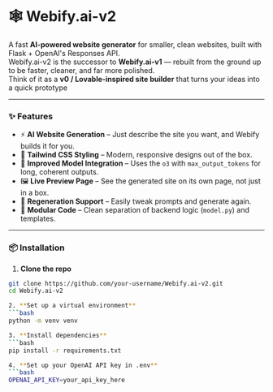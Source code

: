 ﻿# 🕸️ Webify.ai-v2

A fast **AI-powered website generator** for smaller, clean websites, built with Flask + OpenAI's Responses API.  
Webify.ai-v2 is the successor to **Webify.ai-v1** — rebuilt from the ground up to be faster, cleaner, and far more polished.  
Think of it as a **v0 / Lovable-inspired site builder** that turns your ideas into a quick prototype

---

### ✨ Features

- ⚡ **AI Website Generation** – Just describe the site you want, and Webify builds it for you.  
- 🎨 **Tailwind CSS Styling** – Modern, responsive designs out of the box.  
- 🧠 **Improved Model Integration** – Uses the `o3` with `max_output_tokens` for long, coherent outputs.  
- 🖼 **Live Preview Page** – See the generated site on its own page, not just in a box.  
- 🔄 **Regeneration Support** – Easily tweak prompts and generate again.  
- 🧰 **Modular Code** – Clean separation of backend logic (`model.py`) and templates.

---

### 📦 Installation

1. **Clone the repo**
```bash
git clone https://github.com/your-username/Webify.ai-v2.git
cd Webify.ai-v2

2. **Set up a virtual environment**
```bash
python -m venv venv

3. **Install dependencies**
```bash
pip install -r requirements.txt

4. **Set up your OpenAI API key in .env**
```bash
OPENAI_API_KEY=your_api_key_here




